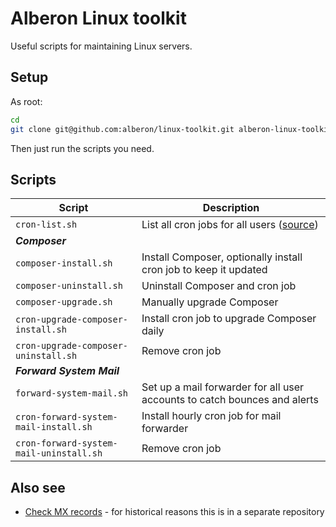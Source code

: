 # Alberon Linux toolkit

Useful scripts for maintaining Linux servers.

## Setup

As root:

```bash
cd
git clone git@github.com:alberon/linux-toolkit.git alberon-linux-toolkit
```

Then just run the scripts you need.

## Scripts

Script                                  | Description
----------------------------------------|-------------
`cron-list.sh`                          | List all cron jobs for all users ([source](http://stackoverflow.com/a/137173))
***Composer***                          |
`composer-install.sh`                   | Install Composer, optionally install cron job to keep it updated
`composer-uninstall.sh`                 | Uninstall Composer and cron job
`composer-upgrade.sh`                   | Manually upgrade Composer
`cron-upgrade-composer-install.sh`      | Install cron job to upgrade Composer daily
`cron-upgrade-composer-uninstall.sh`    | Remove cron job
***Forward System Mail***               |
`forward-system-mail.sh`                | Set up a mail forwarder for all user accounts to catch bounces and alerts
`cron-forward-system-mail-install.sh`   | Install hourly cron job for mail forwarder
`cron-forward-system-mail-uninstall.sh` | Remove cron job

## Also see

- [Check MX records](https://github.com/alberon/check-mx-records) - for historical reasons this is in a separate repository
